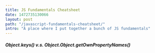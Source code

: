 ```yaml
---
title: JS Fundamentals Cheatsheet
date: 1472735130066
layout: post
path: "/javascript-fundamentals-cheatsheet/"
intro: "A place where I put together a bunch of JS fundamentals"
---
```


##### Object.keys() v.s. Object.Object.getOwnPropertyNames()